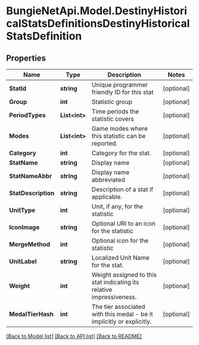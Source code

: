 
# BungieNetApi.Model.DestinyHistoricalStatsDefinitionsDestinyHistoricalStatsDefinition

## Properties

Name | Type | Description | Notes
------------ | ------------- | ------------- | -------------
**StatId** | **string** | Unique programmer friendly ID for this stat | [optional] 
**Group** | **int** | Statistic group | [optional] 
**PeriodTypes** | **List&lt;int&gt;** | Time periods the statistic covers | [optional] 
**Modes** | **List&lt;int&gt;** | Game modes where this statistic can be reported. | [optional] 
**Category** | **int** | Category for the stat. | [optional] 
**StatName** | **string** | Display name | [optional] 
**StatNameAbbr** | **string** | Display name abbreviated | [optional] 
**StatDescription** | **string** | Description of a stat if applicable. | [optional] 
**UnitType** | **int** | Unit, if any, for the statistic | [optional] 
**IconImage** | **string** | Optional URI to an icon for the statistic | [optional] 
**MergeMethod** | **int** | Optional icon for the statistic | [optional] 
**UnitLabel** | **string** | Localized Unit Name for the stat. | [optional] 
**Weight** | **int** | Weight assigned to this stat indicating its relative impressiveness. | [optional] 
**MedalTierHash** | **int** | The tier associated with this medal - be it implicitly or explicitly. | [optional] 

[[Back to Model list]](../README.md#documentation-for-models)
[[Back to API list]](../README.md#documentation-for-api-endpoints)
[[Back to README]](../README.md)

